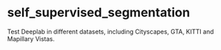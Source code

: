 # self_supervised_segmentation
Test Deeplab in different datasets, including Cityscapes, GTA, KITTI and Mapillary Vistas. 
